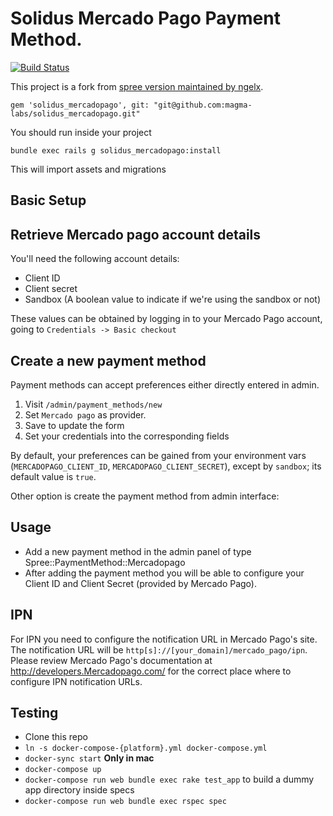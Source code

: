 Solidus Mercado Pago Payment Method.
=================================
[![Build Status](https://circleci.com/gh/magma-labs/solidus_mercadopago)](https://circleci.com/gh/magma-labs/solidus_mercadopago)


This project is a fork from [spree version maintained by ngelx](https://github.com/ngelx/solidus_mercadopago).


```
gem 'solidus_mercadopago', git: "git@github.com:magma-labs/solidus_mercadopago.git"
```

You should run inside your project

```
bundle exec rails g solidus_mercadopago:install
```

This will import assets and migrations

Basic Setup
-----

## Retrieve Mercado pago account details
You'll need the following account details:

- Client ID
- Client secret
- Sandbox (A boolean value to indicate if we're using the sandbox or not)

These values can be obtained by logging in to your Mercado Pago account, going to `Credentials -> Basic checkout`

## Create a new payment method

Payment methods can accept preferences either directly entered in admin.

1. Visit `/admin/payment_methods/new`
2. Set `Mercado pago` as provider.
3. Save to update the form
4. Set your credentials into the corresponding fields

By default, your preferences can be gained from your environment vars (`MERCADOPAGO_CLIENT_ID`, `MERCADOPAGO_CLIENT_SECRET`), except by `sandbox`; its default value is `true`.


Other option is create the payment method from admin interface:


Usage
-----

- Add a new payment method in the admin panel of type Spree::PaymentMethod::Mercadopago
- After adding the payment method you will be able to configure your Client ID and Client Secret (provided by Mercado Pago).

IPN
---

For IPN you need to configure the notification URL in Mercado Pago's site. The notification URL will be `http[s]://[your_domain]/mercado_pago/ipn`. Please review Mercado Pago's documentation at http://developers.Mercadopago.com/ for the correct place where to configure IPN notification URLs.


Testing
-------

- Clone this repo
- `ln -s docker-compose-{platform}.yml docker-compose.yml`
- `docker-sync start` **Only in mac**
- `docker-compose up`
- `docker-compose run web bundle exec rake test_app` to build a dummy app directory inside specs
- `docker-compose run web bundle exec rspec spec`
